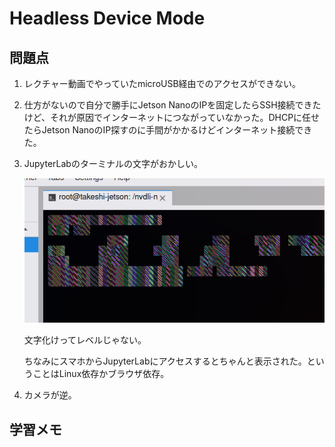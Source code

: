 # Headless Device Mode

## 問題点

1. レクチャー動画でやっていたmicroUSB経由でのアクセスができない。

2. 仕方がないので自分で勝手にJetson NanoのIPを固定したらSSH接続できたけど、それが原因でインターネットにつながっていなかった。DHCPに任せたらJetson NanoのIP探すのに手間がかかるけどインターネット接続できた。

3. JupyterLabのターミナルの文字がおかしい。

   ![image-20210623233818126](image/02/image-20210623233818126.png)

   文字化けってレベルじゃない。

   ちなみにスマホからJupyterLabにアクセスするとちゃんと表示された。ということはLinux依存かブラウザ依存。

4. カメラが逆。

   

## 学習メモ

